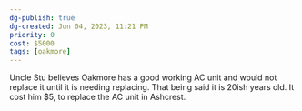 ```yaml
---
dg-publish: true
dg-created: Jun 04, 2023, 11:21 PM
priority: 0
cost: $5000
tags: [oakmore]
---
```


Uncle Stu believes Oakmore has a good working AC unit and would not replace it until it is needing replacing. That being said it is 20ish years old. It cost him $5, to replace the AC unit in Ashcrest.